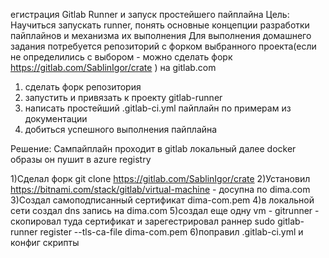 егистрация Gitlab Runner и запуск простейшего пайплайна
Цель: Научиться запускать runner, понять основные концепции разработки пайплайнов и механизма их выполнения
Для выполнения домашнего задания потребуется репозиторий с форком выбранного проекта(если не определились с 
выбором - можно сделать форк https://gitlab.com/SablinIgor/crate ) на gitlab.com
1) сделать форк репозитория
2) запустить и привязать к проекту gitlab-runner
3) написать простейший .gitlab-ci.yml пайплайн по примерам из документации
4) добиться успешного выполнения пайплайна

Решение: Сампайплайн проходит в gitlab локальный далее docker образы он пушит в azure registry

1)Сделал форк git clone https://gitlab.com/SablinIgor/crate
2)Установил https://bitnami.com/stack/gitlab/virtual-machine - досупна по dima.com
3)Создал самоподписанный сертификат dima-com.pem
4)в локальной сети создал dns запись на dima.com 
5)создал еще одну vm - gitrunner - скопировал туда сертификат и зарегестрировал раннер
  sudo gitlab-runner register --tls-ca-file dima-com.pem
6)поправил .gitlab-ci.yml и конфиг скрипты  
  
